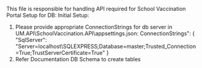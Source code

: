 This file is responsible for handling API required for School Vaccination Portal
Setup for DB:
Initial Setup:
1. Please provide appropriate ConnectionStrings for db server in UM.API\SchoolVaccination.API\appsettings.json:
ConnectionStrings": {
        "SqlServer": "Server=localhost\\SQLEXPRESS;Database=master;Trusted_Connection=True;TrustServerCertificate=True"
    }
2. Refer Documentation DB Schema to create tables

